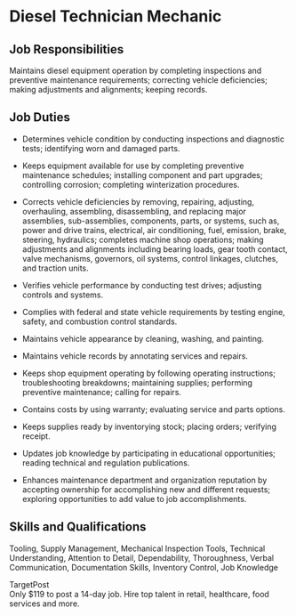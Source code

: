 # Diesel Technician Mechanic

## Job Responsibilities

Maintains diesel equipment operation by completing inspections and preventive maintenance requirements; correcting vehicle deficiencies; making adjustments and alignments; keeping records.

## Job Duties

* Determines vehicle condition by conducting inspections and diagnostic tests; identifying worn and damaged parts.

* Keeps equipment available for use by completing preventive maintenance schedules; installing component and part upgrades; controlling corrosion; completing winterization procedures.

* Corrects vehicle deficiencies by removing, repairing, adjusting, overhauling, assembling, disassembling, and replacing major assemblies, sub-assemblies, components, parts, or systems, such as, power and drive trains, electrical, air conditioning, fuel, emission, brake, steering, hydraulics; completes machine shop operations; making adjustments and alignments including bearing loads, gear tooth contact, valve mechanisms, governors, oil systems, control linkages, clutches, and traction units.

* Verifies vehicle performance by conducting test drives; adjusting controls and systems.

* Complies with federal and state vehicle requirements by testing engine, safety, and combustion control standards.

* Maintains vehicle appearance by cleaning, washing, and painting.

* Maintains vehicle records by annotating services and repairs.

* Keeps shop equipment operating by following operating instructions; troubleshooting breakdowns; maintaining supplies; performing preventive maintenance; calling for repairs.

* Contains costs by using warranty; evaluating service and parts options.

* Keeps supplies ready by inventorying stock; placing orders; verifying receipt.

* Updates job knowledge by participating in educational opportunities; reading technical and regulation publications.

* Enhances maintenance department and organization reputation by accepting ownership for accomplishing new and different requests; exploring opportunities to add value to job accomplishments.

## Skills and Qualifications

Tooling, Supply Management, Mechanical Inspection Tools, Technical Understanding, Attention to Detail, Dependability, Thoroughness, Verbal Communication, Documentation Skills, Inventory Control, Job Knowledge

<!-- TARGETPOST AD STARTS HERE-->
<div>
<div class="box-top">
<div class="box-bottom">
<div class="box-left">
<div class="box-right">
<div class="box-bottom-left">
<div class="box-bottom-right">
<div class="box-top-left">
<div class="box-top-right">
<div class="box-content">
<div class="prospect-promo-box">
<div>TargetPost</div>
<div>Only $119 to post a 14-day job. Hire top talent in retail, healthcare, food services and more.</div>
<div class="clearing-div"> </div>
</div>
<!-- TARGETPOST AD ENDS HERE-->

